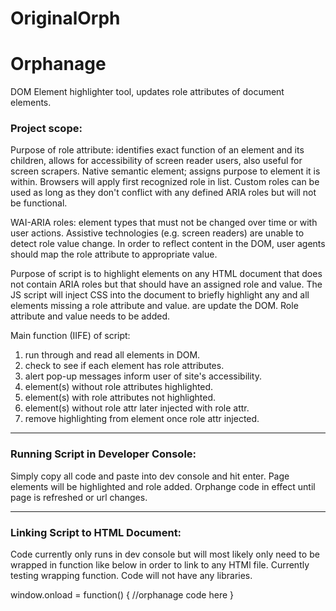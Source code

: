 # OriginalOrph

# Orphanage
DOM Element highlighter tool, updates role attributes of document elements.

<h3>Project scope:</h3> 

Purpose of role attribute: identifies exact function of an element and its children, allows for accessibility of screen reader users, also useful for
screen scrapers. Native semantic element; assigns purpose to element it is within. Browsers will apply first recognized role in list.
Custom roles can be used as long as they don't conflict with any defined ARIA roles but will not be functional.

WAI-ARIA roles: element types that must not be changed over time or with user actions. Assistive technologies (e.g. screen readers) are unable to detect role value change. In order to
reflect content in the DOM, user agents should map the role attribute to appropriate value.

Purpose of script is to highlight elements on any HTML document that does not contain ARIA roles but that should have an assigned role and value.
The JS script will inject CSS into the document to briefly highlight any and all elements missing a role attribute and value.
are update the DOM. Role attribute and value needs to be added.

Main function (IIFE) of script:
1. run through and read all elements in DOM.
2. check to see if each element has role attributes.
3. alert pop-up messages inform user of site's accessibility.
3. element(s) without role attributes highlighted.
4. element(s) with role attributes not highlighted.
5. element(s) without role attr later injected with role attr.
6. remove highlighting from element once role attr injected.

<hr>

<h3>Running Script in Developer Console:</h3>
Simply copy all code and paste into dev console and hit enter.
Page elements will be highlighted and role added. Orphange code in effect until page is refreshed or url changes.

<hr>

<h3>Linking Script to HTML Document:</h3>
Code currently only runs in dev console but will most likely only need to be wrapped in function like below in order to link to any HTMl file.
Currently testing wrapping function. Code will not have any libraries.

window.onload = function() { 
  //orphanage code here 
  }

